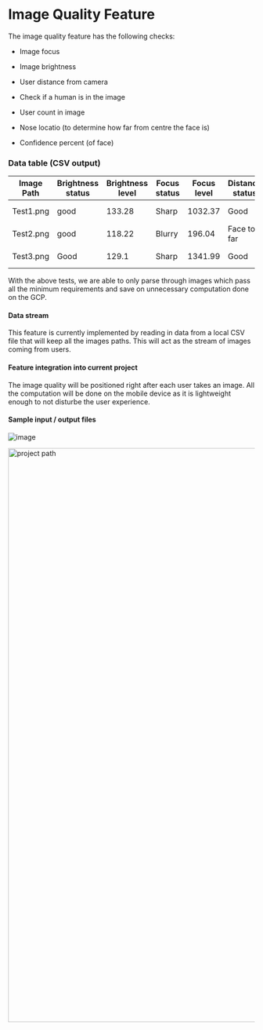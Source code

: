 # Image Quality Feature

The image quality feature has the following checks:

- Image focus

- Image brightness

- User distance from camera

- Check if a human is in the image

- User count in image

- Nose locatio (to determine how far from centre the face is)

- Confidence percent (of face)


### Data table (CSV output)
| Image Path | Brightness status | 	Brightness level  |  Focus status | Focus level |  Distance status | Distance |  Face count | Confidence |   Nose X_Y |  Quality | 
|--|--|--|--|--|--|--|--|--|--|--|
| Test1.png | good | 133.28 | Sharp | 1032.37 | Good | 26.44 | 1 | 86.68 | X1289, T1611  | PASS | 
| Test2.png | good | 118.22 | Blurry | 196.04 | Face too far | 12.92 | 1 |  |  | FAIL |
| Test3.png | Good | 129.1 | Sharp | 1341.99 | Good | 48.47 | 1 | 80.14 | X740, Y1080  | PASS |


With the above tests, we are able to only parse through images which pass all the minimum requirements and save on unnecessary computation done on the GCP. 


#### Data stream

This feature is currently implemented by reading in data from a local CSV file that will keep all the images paths. This will act as the stream of images coming from users.

  

#### Feature integration into current project
The image quality will be positioned right after each user takes an image. All the computation will be done on the mobile device as it is lightweight enough to not disturbe the user experience.

#### Sample input / output files


![image](https://user-images.githubusercontent.com/62866537/205485368-a13e0ede-b1e7-4057-945a-33c7ad023dac.png)

<img width="1170" alt="project path" src="https://user-images.githubusercontent.com/62866537/205485392-f0ebffff-12a0-4799-bde2-83a608321163.png">

  
